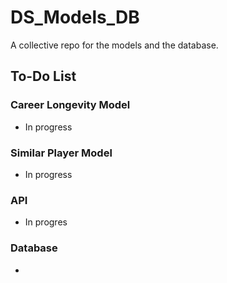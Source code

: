 # DS_Models_DB
A collective repo for the models and the database.

## To-Do List
### Career Longevity Model
  - In progress
  
### Similar Player Model
  - In progress
  
### API
  - In progres
  
### Database
  -
